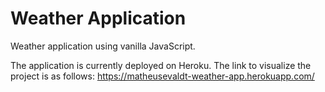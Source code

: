 # Weather Application

Weather application using vanilla JavaScript.

The application is currently deployed on Heroku. The link to visualize the project is as follows: https://matheusevaldt-weather-app.herokuapp.com/